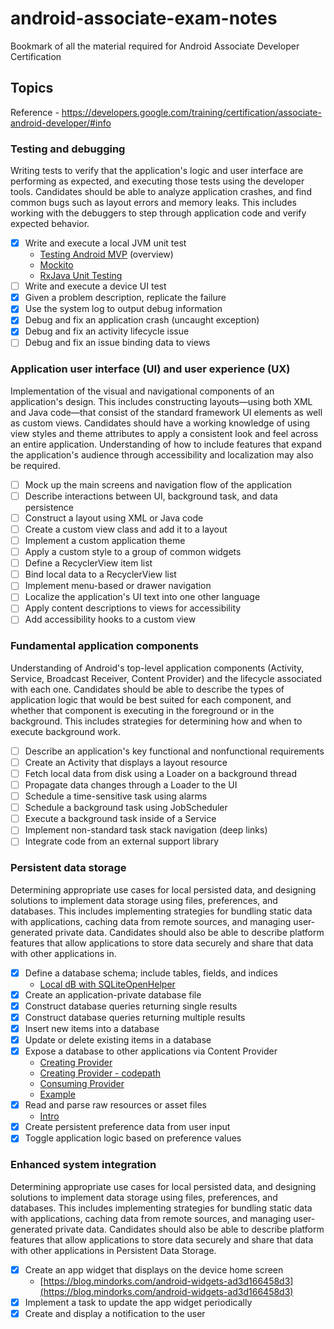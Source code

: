 # android-associate-exam-notes
Bookmark of all the material required for Android Associate Developer Certification

## Topics  
Reference - https://developers.google.com/training/certification/associate-android-developer/#info  

### Testing and debugging
Writing tests to verify that the application's logic and user interface are performing as expected, and executing those tests using the developer tools. Candidates should be able to analyze application crashes, and find common bugs such as layout errors and memory leaks. This includes working with the debuggers to step through application code and verify expected behavior.  
- [x] Write and execute a local JVM unit test  
	* [Testing Android MVP](https://medium.com/@Miqubel/testing-android-mvp-aa0de6e165e4) (overview)  
	* [Mockito](http://www.vogella.com/tutorials/Mockito/article.html)
	* [RxJava Unit Testing](https://medium.com/mobile-engineering/rxjava-unit-testing-examples-a26af80dfce4)
- [ ] Write and execute a device UI test  
- [x] Given a problem description, replicate the failure
- [x] Use the system log to output debug information
- [x] Debug and fix an application crash (uncaught exception)
- [x] Debug and fix an activity lifecycle issue
- [ ] Debug and fix an issue binding data to views  

### Application user interface (UI) and user experience (UX)  
Implementation of the visual and navigational components of an application's design. This includes constructing layouts—using both XML and Java code—that consist of the standard framework UI elements as well as custom views. Candidates should have a working knowledge of using view styles and theme attributes to apply a consistent look and feel across an entire application. Understanding of how to include features that expand the application's audience through accessibility and localization may also be required.  
- [ ] Mock up the main screens and navigation flow of the application
- [ ] Describe interactions between UI, background task, and data persistence
- [ ] Construct a layout using XML or Java code
- [ ] Create a custom view class and add it to a layout
- [ ] Implement a custom application theme
- [ ] Apply a custom style to a group of common widgets
- [ ] Define a RecyclerView item list
- [ ] Bind local data to a RecyclerView list
- [ ] Implement menu-based or drawer navigation
- [ ] Localize the application's UI text into one other language
- [ ] Apply content descriptions to views for accessibility
- [ ] Add accessibility hooks to a custom view  

### Fundamental application components

Understanding of Android's top-level application components (Activity, Service, Broadcast Receiver, Content Provider) and the lifecycle associated with each one. Candidates should be able to describe the types of application logic that would be best suited for each component, and whether that component is executing in the foreground or in the background. This includes strategies for determining how and when to execute background work.  

- [ ] Describe an application's key functional and nonfunctional requirements
- [ ] Create an Activity that displays a layout resource
- [ ] Fetch local data from disk using a Loader on a background thread
- [ ] Propagate data changes through a Loader to the UI
- [ ] Schedule a time-sensitive task using alarms
- [ ] Schedule a background task using JobScheduler
- [ ] Execute a background task inside of a Service
- [ ] Implement non-standard task stack navigation (deep links)
- [ ] Integrate code from an external support library  

### Persistent data storage

Determining appropriate use cases for local persisted data, and designing solutions to implement data storage using files, preferences, and databases. This includes implementing strategies for bundling static data with applications, caching data from remote sources, and managing user-generated private data. Candidates should also be able to describe platform features that allow applications to store data securely and share that data with other applications in.

- [x] Define a database schema; include tables, fields, and indices
	* [Local dB with SQLiteOpenHelper](http://guides.codepath.com/android/local-databases-with-sqliteopenhelper#overview)
- [x] Create an application-private database file
- [x] Construct database queries returning single results
- [x] Construct database queries returning multiple results
- [x] Insert new items into a database
- [x] Update or delete existing items in a database
- [x] Expose a database to other applications via Content Provider  
	* [Creating Provider](http://www.grokkingandroid.com/android-tutorial-writing-your-own-content-provider/)  
	* [Creating Provider - codepath](https://guides.codepath.com/android/Creating-Content-Providers)  
	* [Consuming Provider](http://www.grokkingandroid.com/android-tutorial-using-content-providers/)  
	* [Example](https://gist.github.com/jobinlawrance/4ba0b04b732f79fa8116e1c9cda8417a)  
- [x] Read and parse raw resources or asset files
	* [Intro](https://commonsware.com/Android/previews/assets-files-and-data-parsing)
- [x] Create persistent preference data from user input
- [x] Toggle application logic based on preference values  

### Enhanced system integration

Determining appropriate use cases for local persisted data, and designing solutions to implement data storage using files, preferences, and databases. This includes implementing strategies for bundling static data with applications, caching data from remote sources, and managing user-generated private data. Candidates should also be able to describe platform features that allow applications to store data securely and share that data with other applications in Persistent Data Storage.

- [x] Create an app widget that displays on the device home screen
	* [https://blog.mindorks.com/android-widgets-ad3d166458d3](https://blog.mindorks.com/android-widgets-ad3d166458d3)
- [x] Implement a task to update the app widget periodically
- [x] Create and display a notification to the user
